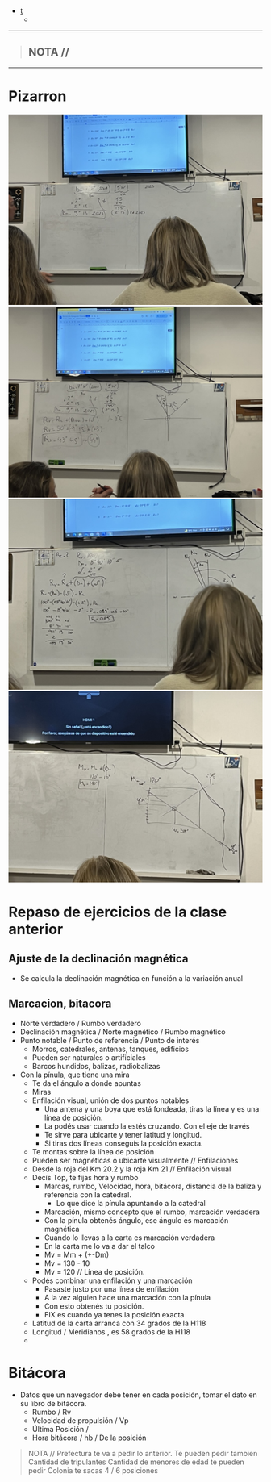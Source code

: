 - [t](#t)
  - [](#)


-----------------
> NOTA //  
> - 
--------------------


# Pizarron


![Alt text](1.jpeg)
![Alt text](2.jpeg)
![Alt text](3.jpeg)
![Alt text](4.jpeg)

# Repaso de ejercicios de la clase anterior

## Ajuste de la declinación magnética

 -  Se calcula la declinación magnética en función a la variación anual

## Marcacion, bitacora

- Norte verdadero / Rumbo verdadero 
- Declinación magnética / Norte magnético / Rumbo magnético
- Punto notable / Punto de referencia / Punto de interés
  - Morros, catedrales, antenas, tanques, edificios
  - Pueden ser naturales o artificiales
  - Barcos hundidos, balizas, radiobalizas
- Con la pínula, que tiene una mira 
  - Te da el ángulo a donde apuntas
  - Miras 
  - Enfilación visual, unión de dos puntos notables
    - Una antena y una boya que está fondeada, tiras la línea y es una línea de posición.
    - La podés usar cuando la estés cruzando. Con el eje de través
    - Te sirve para ubicarte y tener latitud y longitud.
    - Si tiras dos líneas conseguís la posición exacta.
  - Te montas sobre la línea de posición 
  - Pueden ser magnéticas o ubicarte visualmente // Enfilaciones
  - Desde la roja del Km 20.2 y la roja Km 21 // Enfilación visual
  - Decís Top, te fijas hora y rumbo
    - Marcas, rumbo, Velocidad, hora, bitácora, distancia de la baliza y referencia con la catedral.
      - Lo que dice la pínula apuntando a la catedral
    - Marcación, mismo concepto que el rumbo, marcación verdadera
    - Con la pínula obtenés ángulo, ese ángulo es marcación magnética
    - Cuando lo llevas a la carta es marcación verdadera
    - En la carta me lo va a dar el talco
    - Mv = Mm + (+-Dm)
    - Mv = 130 - 10
    - Mv = 120 // Línea de posición.
  - Podés combinar una enfilación y una marcación
    - Pasaste justo por una línea de enfilación
    - A la vez alguien hace una marcación con la pínula
    - Con esto obtenés tu posición.
    - FIX es cuando ya tenes la posición exacta
  - Latitud de la carta arranca con 34 grados de la H118
  - Longitud / Meridianos , es 58 grados de la H118
  - 
# Bitácora
- Datos que un navegador debe tener en cada posición, tomar el dato en su libro de bitácora.
  - Rumbo  / Rv
  - Velocidad de propulsión / Vp
  - Última Posición / 
  - Hora bitácora / hb / De la posición

> NOTA // Prefectura te va a pedir lo anterior.
> Te pueden pedir tambien
>   Cantidad de tripulantes
>   Cantidad de menores de edad te pueden pedir
> Colonia te sacas 4 / 6 posiciones
>
> 
